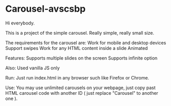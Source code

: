 # Carousel-avscsbp

Hi everybody.

This is a project of the simple carousel. 
Really simple, really small size.


The requirements for the carousel are:
	Work for mobile and desktop devices
	Support swipes
	Work for any HTML content inside a slide
	Animated


Features:
	Supports multiple slides on the screen
	Supports infinite option


Also:
	Used vanilla JS only


Run:
	Just run index.html in any browser such like Firefox or Chrome.


Use:
	You may use unlimited carousels on your webpage, just copy past HTML carousel code with another ID ( just replace "Carousel" to another one ).
